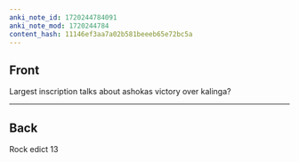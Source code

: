 ```yaml
---
anki_note_id: 1720244784091
anki_note_mod: 1720244784
content_hash: 11146ef3aa7a02b581beeeb65e72bc5a
---
```


## Front

Largest inscription talks about ashokas victory over kalinga?

<hr/>

## Back

Rock edict 13